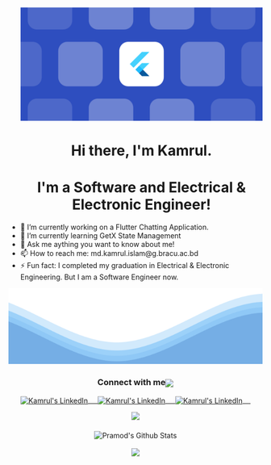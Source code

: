 <!DOCTYPE html>
<html lang="en">
<head>
    <meta charset="UTF-8">
    <meta http-equiv="X-UA-Compatible" content="IE=edge">
    <meta name="viewport" content="width=device-width, initial-scale=1.0">
</head>
<body>
        <p align="center">
            <ul>
                <img src="https://github.com/mdkamrulislam-web/mdkamrulislam-web/blob/main/images/1.png" />
                <h1 align="center">Hi there, I'm Kamrul.</h1>
                <h1 align="center">I'm a Software and Electrical & Electronic Engineer!</h1>
                <li> 🔭 I’m currently working on a Flutter Chatting Application.</li>
                <li> 🌱 I’m currently learning GetX State Management</li>
                <li> 💬 Ask me aything you want to know about me!</li>
                <li> 📫 How to reach me: md.kamrul.islam@g.bracu.ac.bd</li>
                <li> ⚡ Fun fact: I completed my graduation in Electrical & Electronic Engineering. But I am a Software Engineer now.</li>
            </ul>
        </p>
        <img src="https://raw.githubusercontent.com/fredgrott/FredGrott/gh-pages/waves.svg" width="100%" height="150">
        <div align="center">
        <h3 align="center">Connect with me<img align="center" src="https://github.com/rajput2107/rajput2107/blob/master/Assets/Handshake.gif" height="33px" /></h3>
        </div>
        <p align="center">
       <a href="https://www.linkedin.com/in/md-kamrul-islam-7409b4176/" target=”_blank”>
        <img align="center" alt="Kamrul's LinkedIn" width="30px" src="https://www.vectorlogo.zone/logos/linkedin/linkedin-icon.svg" /> &nbsp; &nbsp;
        </a>
        <a href="https://twitter.com/kamrulshuvo97" target=”_blank”>
            <img align="center" alt="Kamrul's LinkedIn" width="30px" src="https://www.vectorlogo.zone/logos/twitter/twitter-tile.svg" /> &nbsp; &nbsp;
        </a>
        <a href="https://www.facebook.com/kamrulshuvo20/" target=”_blank”>
                <img align="center" alt="Kamrul's LinkedIn" width="30px" src="https://www.vectorlogo.zone/logos/facebook/facebook-official.svg" /> &nbsp; &nbsp;
        </a>
        <br/>
            <p align="center">
            <img src="https://github-readme-stats.vercel.app/api/top-langs/?username=mdkamrulislam-web&layout=compact&theme=chartreuse-dark&langs_count=12"> <br/><br/>
            <img align="center" src="https://github-readme-stats.vercel.app/api?username=mdkamrulislam-web&count_private=true&theme=chartreuse-dark&show_icons=true" alt="Pramod's Github            Stats">
            <br/> <br/> 
             <img src="https://github-readme-streak-stats.herokuapp.com/?user=mdkamrulislam-web&theme=nord"/> <br/><br/>
        </p>
       </a>
    </p>
</body>
</html>
